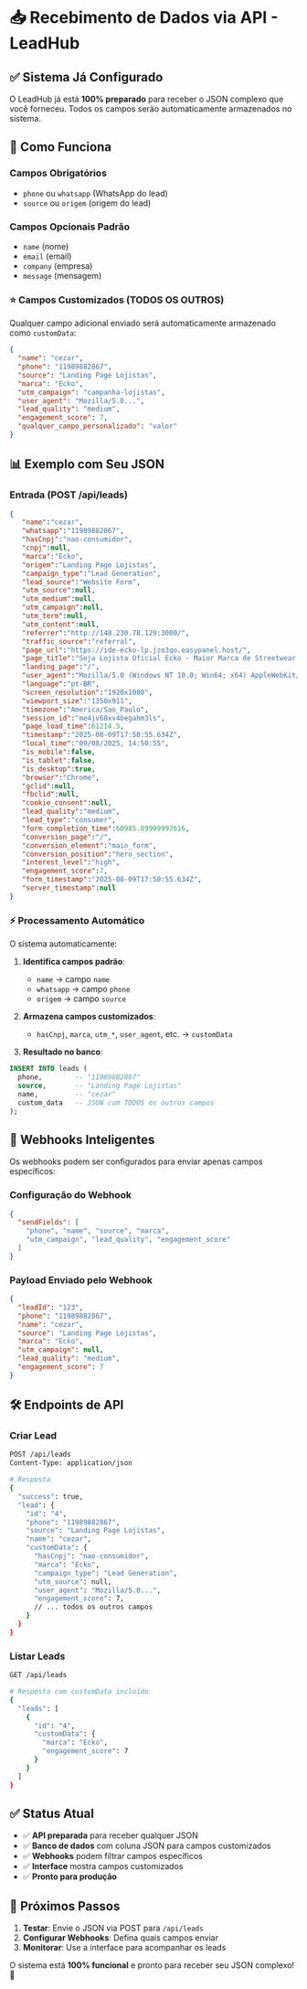# 📥 Recebimento de Dados via API - LeadHub

## ✅ Sistema Já Configurado

O LeadHub já está **100% preparado** para receber o JSON complexo que você forneceu. Todos os campos serão automaticamente armazenados no sistema.

## 🎯 Como Funciona

### Campos Obrigatórios
- `phone` ou `whatsapp` (WhatsApp do lead)
- `source` ou `origem` (origem do lead)

### Campos Opcionais Padrão
- `name` (nome)
- `email` (email)
- `company` (empresa)
- `message` (mensagem)

### ⭐ Campos Customizados (TODOS OS OUTROS)
Qualquer campo adicional enviado será automaticamente armazenado como `customData`:

```json
{
  "name": "cezar",
  "phone": "11989882867", 
  "source": "Landing Page Lojistas",
  "marca": "Ecko",
  "utm_campaign": "campanha-lojistas",
  "user_agent": "Mozilla/5.0...",
  "lead_quality": "medium",
  "engagement_score": 7,
  "qualquer_campo_personalizado": "valor"
}
```

## 📊 Exemplo com Seu JSON

### Entrada (POST /api/leads)
```json
{
   "name":"cezar",
   "whatsapp":"11989882867",
   "hasCnpj":"nao-consumidor",
   "cnpj":null,
   "marca":"Ecko",
   "origem":"Landing Page Lojistas",
   "campaign_type":"Lead Generation",
   "lead_source":"Website Form",
   "utm_source":null,
   "utm_medium":null,
   "utm_campaign":null,
   "utm_term":null,
   "utm_content":null,
   "referrer":"http://148.230.78.129:3000/",
   "traffic_source":"referral",
   "page_url":"https://ide-ecko-lp.jzo3qo.easypanel.host/",
   "page_title":"Seja Lojista Oficial Ecko - Maior Marca de Streetwear do Brasil",
   "landing_page":"/",
   "user_agent":"Mozilla/5.0 (Windows NT 10.0; Win64; x64) AppleWebKit/537.36",
   "language":"pt-BR",
   "screen_resolution":"1920x1080",
   "viewport_size":"1350x911",
   "timezone":"America/Sao_Paulo",
   "session_id":"me4jv68xv4begahm3ls",
   "page_load_time":61214.5,
   "timestamp":"2025-08-09T17:50:55.634Z",
   "local_time":"09/08/2025, 14:50:55",
   "is_mobile":false,
   "is_tablet":false,
   "is_desktop":true,
   "browser":"Chrome",
   "gclid":null,
   "fbclid":null,
   "cookie_consent":null,
   "lead_quality":"medium",
   "lead_type":"consumer",
   "form_completion_time":60985.89999997616,
   "conversion_page":"/",
   "conversion_element":"main_form",
   "conversion_position":"hero_section",
   "interest_level":"high",
   "engagement_score":7,
   "form_timestamp":"2025-08-09T17:50:55.634Z",
   "server_timestamp":null
}
```

### ⚡ Processamento Automático

O sistema automaticamente:

1. **Identifica campos padrão**:
   - `name` → campo `name`
   - `whatsapp` → campo `phone` 
   - `origem` → campo `source`

2. **Armazena campos customizados**:
   - `hasCnpj`, `marca`, `utm_*`, `user_agent`, etc. → `customData`

3. **Resultado no banco**:
```sql
INSERT INTO leads (
  phone,        -- "11989882867"
  source,       -- "Landing Page Lojistas" 
  name,         -- "cezar"
  custom_data   -- JSON com TODOS os outros campos
);
```

## 🔄 Webhooks Inteligentes

Os webhooks podem ser configurados para enviar apenas campos específicos:

### Configuração do Webhook
```json
{
  "sendFields": [
    "phone", "name", "source", "marca", 
    "utm_campaign", "lead_quality", "engagement_score"
  ]
}
```

### Payload Enviado pelo Webhook
```json
{
  "leadId": "123",
  "phone": "11989882867",
  "name": "cezar", 
  "source": "Landing Page Lojistas",
  "marca": "Ecko",
  "utm_campaign": null,
  "lead_quality": "medium",
  "engagement_score": 7
}
```

## 🛠️ Endpoints de API

### Criar Lead
```bash
POST /api/leads
Content-Type: application/json

# Resposta
{
  "success": true,
  "lead": {
    "id": "4",
    "phone": "11989882867",
    "source": "Landing Page Lojistas",
    "name": "cezar",
    "customData": {
      "hasCnpj": "nao-consumidor",
      "marca": "Ecko",
      "campaign_type": "Lead Generation",
      "utm_source": null,
      "user_agent": "Mozilla/5.0...",
      "engagement_score": 7,
      // ... todos os outros campos
    }
  }
}
```

### Listar Leads
```bash
GET /api/leads

# Resposta com customData incluído
{
  "leads": [
    {
      "id": "4",
      "customData": {
        "marca": "Ecko",
        "engagement_score": 7
      }
    }
  ]
}
```

## ✅ Status Atual

- ✅ **API preparada** para receber qualquer JSON
- ✅ **Banco de dados** com coluna JSON para campos customizados  
- ✅ **Webhooks** podem filtrar campos específicos
- ✅ **Interface** mostra campos customizados
- ✅ **Pronto para produção**

## 🚀 Próximos Passos

1. **Testar**: Envie o JSON via POST para `/api/leads`
2. **Configurar Webhooks**: Defina quais campos enviar
3. **Monitorar**: Use a interface para acompanhar os leads

O sistema está **100% funcional** e pronto para receber seu JSON complexo! 🎉
